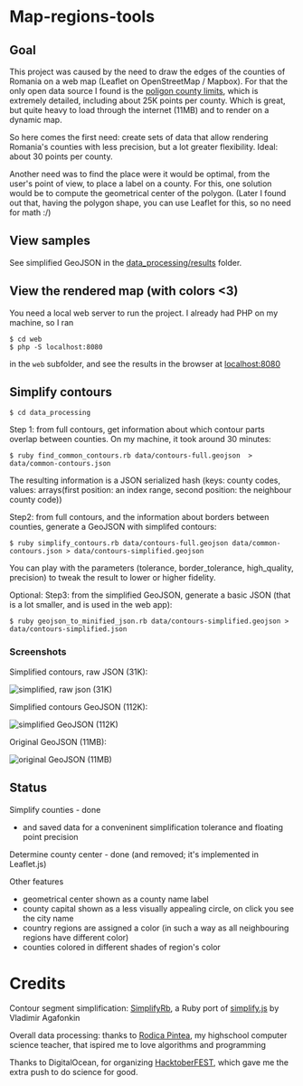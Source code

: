 # Map-regions-tools

## Goal

This project was caused by the need to draw the edges of the counties of Romania on a web map (Leaflet on OpenStreetMap / Mapbox). For that the only open data source I found is the [poligon county limits](http://www.geo-spatial.org/download/romania-seturi-vectoriale), which is extremely detailed, including about 25K points per county. 
Which is great, but quite heavy to load through the internet (11MB) and to render on a dynamic map.

So here comes the first need: create sets of data that allow rendering Romania's counties with less precision, but a lot greater flexibility. Ideal: about 30 points per county.

Another need was to find the place were it would be optimal, from the user's point of view, to place a label on a county. For this, one solution would be to compute the geometrical center of the polygon. (Later I found out that, 
having the polygon shape, you can use Leaflet for this, so no need for math :/)

## View samples

See simplified GeoJSON in the [data_processing/results](https://github.com/dira/Map-regions-tools/tree/master/data_processing/results) folder.

## View the rendered map (with colors <3)

You need a local web server to run the project. I already had PHP on my machine, so I ran

    $ cd web
    $ php -S localhost:8080
    
in the `web` subfolder, and see the results in the browser at [localhost:8080](http://localhost:8080/)

## Simplify contours

    $ cd data_processing

Step 1: from full contours, get information about which contour parts overlap between counties. On my machine, it took around 30 minutes:

    $ ruby find_common_contours.rb data/contours-full.geojson  > data/common-contours.json

The resulting information is a JSON serialized hash (keys: county codes, values: arrays(first position: an index range, second position: the neighbour county code))

 Step2: from full contours, and the information about borders between counties, generate a GeoJSON with simplifed contours:

    $ ruby simplify_contours.rb data/contours-full.geojson data/common-contours.json > data/contours-simplified.geojson

You can play with the parameters (tolerance, border_tolerance, high_quality, precision) to tweak the result to lower or higher fidelity.

Optional: Step3: from the simplified GeoJSON, generate a basic JSON (that is a lot smaller, and is used in the web app):

    $ ruby geojson_to_minified_json.rb data/contours-simplified.geojson > data/contours-simplified.json

### Screenshots

Simplified contours, raw JSON (31K):

![simplified, raw json (31K)](https://dira-web-resources.s3.eu-central-1.amazonaws.com/github-dira/map-regions-tools/2019-10-13T22.11.52-romania-counties.jpg)

Simplified contours GeoJSON (112K):

![simplified GeoJSON (112K)](https://dira-web-resources.s3.eu-central-1.amazonaws.com/github-dira/map-regions-tools/2019-10-13T19.48.25-romania-counties.jpg)

Original GeoJSON (11MB):

![original GeoJSON (11MB)](https://dira-web-resources.s3.eu-central-1.amazonaws.com/github-dira/map-regions-tools/2019-10-12T19.26.11-romania-counties.jpg)

## Status

Simplify counties - done
- and saved data for a conveninent simplification tolerance and floating point precision

Determine county center - done (and removed; it's implemented in Leaflet.js)

Other features
* geometrical center shown as a county name label
* county capital shown as a less visually appealing circle, on click you see the city name
* country regions are assigned a color (in such a way as all neighbouring regions have different color)
* counties colored in different shades of region's color

# Credits

Contour segment simplification: [SimplifyRb](https://github.com/odlp/simplify_rb), a Ruby port of [simplify.js](https://github.com/mourner/simplify-js) by Vladimir Agafonkin

Overall data processing: thanks to [Rodica Pintea](https://www.linkedin.com/in/rodica-pintea-20333b53), my highschool computer science teacher, that ispired me to love algorithms and programming

Thanks to DigitalOcean, for organizing [HacktoberFEST](https://hacktoberfest.digitalocean.com/profile), which gave me the extra push to do science for good.
